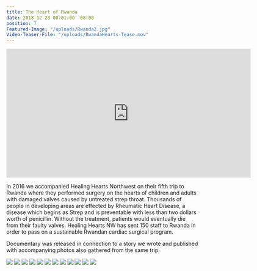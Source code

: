 ```yaml
---
title: The Heart of Rwanda
date: 2018-12-28 00:01:00 -08:00
position: 7
Featured-Image: "/uploads/Rwanda2.jpg"
Video-Teaser-File: "/uploads/RwandaHearts-Tease.mov"
---
```


<iframe src="https://player.vimeo.com/video/303786933" width="640" height="337" frameborder="0" allowfullscreen></iframe>

In 2016 we accompanied Healing Hearts Northwest on their fifth trip to Rwanda where they performed surgery on the hearts of children and adults with damaged valves caused by untreated strep throat. Thousands of people in developing areas are effected by Rheumatic Heart Disease, a disease which begins as Strep and is preventable with less than two dollars worth of penicillin. Without the treatment, patients would eventually die from their faulty valves. Healing Hearts NW has sent 150 staff to Rwanda in order to pass on a sustainable Rwandan cardiac surgical program. 

Documentary was released in connection to a story we wrote and published with accompanying photos also gathered from the same trip. 

<div class="gallery" data-columns="3">
<img src="/uploads/FT-Website-Screenshots-1054.jpg" />
<img src="/uploads/FT-Website-Screenshots-1055.jpg" />
<img src="/uploads/FT-Website-Screenshots-1056.jpg" />
<img src="/uploads/FT-Website-Screenshots-1057.jpg" />
<img src="/uploads/FT-Website-Screenshots-1058.jpg" />
<img src="/uploads/FT-Website-Screenshots-1060.jpg" />
<img src="/uploads/FT-Website-Screenshots-1061.jpg" />
<img src="/uploads/FT-Website-Screenshots-1067.jpg" />
<img src="/uploads/FT-Website-Screenshots-1066.jpg" />
<img src="/uploads/FT-Website-Screenshots-1068.jpg" />
<img src="/uploads/FT-Website-Screenshots-1053.jpg" />
<img src="/uploads/FT-Website-Screenshots-1049.jpg" />
</div>
